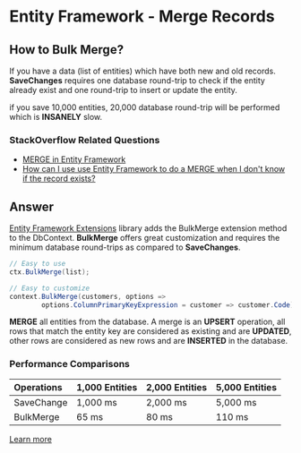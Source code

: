 # Entity Framework - Merge Records

## How to Bulk Merge?

If you have a data (list of entities) which have both new and old records. **SaveChanges** requires one database round-trip to check if the entity already exist and one round-trip to insert or update the entity. 

if you save 10,000 entities, 20,000 database round-trip will be performed which is **INSANELY** slow.  

### StackOverflow Related Questions

 - [MERGE in Entity Framework](https://stackoverflow.com/questions/5842125/merge-in-entity-framework?noredirect=1&lq=1)
 - [How can I use use Entity Framework to do a MERGE when I don't know if the record exists?](https://stackoverflow.com/questions/23916453/how-can-i-use-use-entity-framework-to-do-a-merge-when-i-dont-know-if-the-record)

## Answer

[Entity Framework Extensions](http://entityframework-extensions.net/) library adds the BulkMerge extension method to the DbContext. **BulkMerge** offers great customization and requires the minimum database round-trips as compared to **SaveChanges**.


```csharp
// Easy to use
ctx.BulkMerge(list);

// Easy to customize
context.BulkMerge(customers, options => 
        options.ColumnPrimaryKeyExpression = customer => customer.Code);
```

**MERGE** all entities from the database. A merge is an **UPSERT** operation, all rows that match the entity key are considered as existing and are **UPDATED**, other rows are considered as new rows and are **INSERTED** in the database.

### Performance Comparisons

|Operations	|1,000 Entities	|2,000 Entities	|5,000 Entities|
|:--------- |:------------- |:------------- |:------------ |
|SaveChange |1,000 ms	    |2,000 ms	    |5,000 ms      |
|BulkMerge	|65 ms	        |80 ms	        |110 ms        |

[Learn more](http://entityframework-extensions.net/bulk-merge)